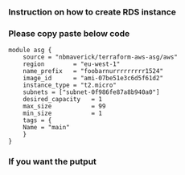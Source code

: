 ### Instruction on how to create RDS instance

### Please copy paste below code
```
module asg {
    source = "nbmaverick/terraform-aws-asg/aws"
    region        = "eu-west-1"
    name_prefix   = "foobarnurrrrrrrrr1524"
    image_id      = "ami-07be51e3c6d5f61d2"
    instance_type = "t2.micro"
    subnets = ["subnet-0f986fe87a8b940a0"]
    desired_capacity   = 1
    max_size           = 99
    min_size           = 1
    tags = {
    Name = "main"
    }
}

```

### If you want the putput
```


```
